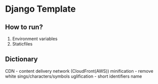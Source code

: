 # Django Template

## How to run?
1. Environment variables
2. Staticfiles

## Dictionary
CDN - content delivery network (CloudFront(AWS))
minification - remove white sings/characters/symbols
uglification - short identifiers name

